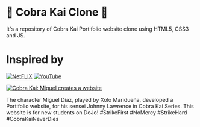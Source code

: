 # 🐍 Cobra Kai Clone 🥋
It's a repository of Cobra Kai Portifolio website clone using HTML5, CSS3 and JS. 

# Inspired by
[![NetFLIX](https://img.shields.io/badge/-Netflix‍‍‍Series-000000?style=for-the-badge&logo=NetFlix&logoColor=E50914)](https://www.netflix.com/br/title/81002370)
[![YouTube](https://img.shields.io/badge/-YouTube-FF0000?style=for-the-badge&logo=YouTube&logoColor=ffffff)](https://youtu.be/NwGC2FUM1ig)

[![Cobra Kai: Miguel creates a website](http://img.youtube.com/vi/NwGC2FUM1ig/0.jpg)](http://www.youtube.com/watch?v=NwGC2FUM1ig "Cobra Kai: Miguel creates a website")

The character Miguel Diaz, played by Xolo Maridueña, developed a Portifolio website, for his sensei Johnny Lawrence in Cobra Kai Series. This website is for new students on DoJo! #StrikeFirst #NoMercy #StrikeHard #CobraKaiNeverDies
